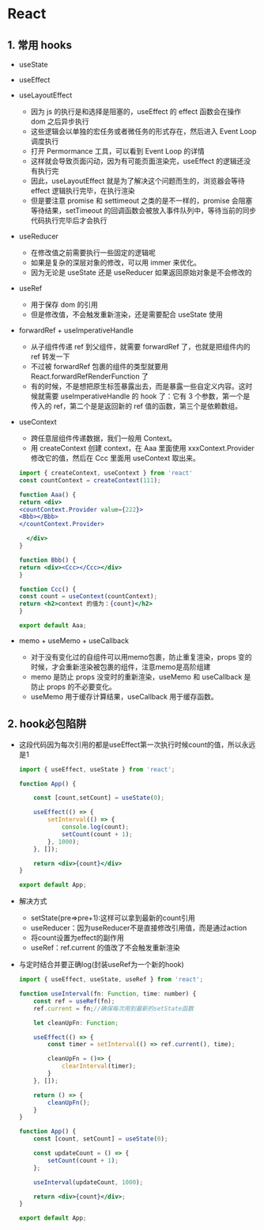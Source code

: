 # React

## 1. 常用 hooks

- useState
- useEffect
- useLayoutEffect
  - 因为 js 的执行是和选择是阻塞的，useEffect 的 effect 函数会在操作 dom 之后异步执行
  - 这些逻辑会以单独的宏任务或者微任务的形式存在，然后进入 Event Loop 调度执行
  - 打开 Permormance 工具，可以看到 Event Loop 的详情
  - 这样就会导致页面闪动，因为有可能页面渲染完，useEffect 的逻辑还没有执行完
  - 因此，useLayoutEffect 就是为了解决这个问题而生的，浏览器会等待 effect 逻辑执行完毕，在执行渲染
  - 但是要注意 promise 和 settimeout 之类的是不一样的，promise 会阻塞等待结果，setTimeout 的回调函数会被放入事件队列中，等待当前的同步代码执行完毕后才会执行
- useReducer
  - 在修改值之前需要执行一些固定的逻辑呢
  - 如果是复杂的深层对象的修改，可以用 immer 来优化。
  - 因为无论是 useState 还是 useReducer 如果返回原始对象是不会修改的
- useRef
  - 用于保存 dom 的引用
  - 但是修改值，不会触发重新渲染，还是需要配合 useState 使用
- forwardRef + useImperativeHandle
  - 从子组件传递 ref 到父组件，就需要 forwardRef 了，也就是把组件内的 ref 转发一下
  - 不过被 forwardRef 包裹的组件的类型就要用 React.forwardRefRenderFunction 了
  - 有的时候，不是想把原生标签暴露出去，而是暴露一些自定义内容。这时候就需要 useImperativeHandle 的 hook 了：它有 3 个参数，第一个是传入的 ref，第二个是是返回新的 ref 值的函数，第三个是依赖数组。
- useContext
  - 跨任意层组件传递数据，我们一般用 Context。
  - 用 createContext 创建 context，在 Aaa 里面使用 xxxContext.Provider 修改它的值，然后在 Ccc 里面用 useContext 取出来。

  ```jsx
  import { createContext, useContext } from 'react'
  const countContext = createContext(111);

  function Aaa() {
  return <div>
  <countContext.Provider value={222}>
  <Bbb></Bbb>
  </countContext.Provider>

    </div>
  }

  function Bbb() {
  return <div><Ccc></Ccc></div>
  }

  function Ccc() {
  const count = useContext(countContext);
  return <h2>context 的值为：{count}</h2>
  }

  export default Aaa;
  ```

- memo + useMemo + useCallback
  - 对于没有变化过的自组件可以用memo包裹，防止重复渲染，props 变的时候，才会重新渲染被包裹的组件，注意memo是高阶组建
  - memo 是防止 props 没变时的重新渲染，useMemo 和 useCallback 是防止 props 的不必要变化。
  - useMemo 用于缓存计算结果，useCallback 用于缓存函数。

## 2. hook必包陷阱

- 这段代码因为每次引用的都是useEffect第一次执行时候count的值，所以永远是1

  ```jsx
  import { useEffect, useState } from 'react';

  function App() {

      const [count,setCount] = useState(0);

      useEffect(() => {
          setInterval(() => {
              console.log(count);
              setCount(count + 1);
          }, 1000);
      }, []);

      return <div>{count}</div>
  }

  export default App;
  ```

- 解决方式
  - setState(pre=>pre+1):这样可以拿到最新的count引用
  - useReducer：因为useReducer不是直接修改引用值，而是通过action
  - 将count设置为effect的副作用
  - useRef：ref.current 的值改了不会触发重新渲染

- 与定时结合并要正确log(封装useRef为一个新的hook)

  ```jsx
  import { useEffect, useState, useRef } from 'react';

  function useInterval(fn: Function, time: number) {
      const ref = useRef(fn);
      ref.current = fn;//确保每次用到最新的setState函数

      let cleanUpFn: Function;

      useEffect(() => {
          const timer = setInterval(() => ref.current(), time);

          cleanUpFn = ()=> {
              clearInterval(timer);
          }
      }, []);

      return () => {
          cleanUpFn();
      }
  }

  function App() {
      const [count, setCount] = useState(0);

      const updateCount = () => {
          setCount(count + 1);
      };

      useInterval(updateCount, 1000);

      return <div>{count}</div>;
  }

  export default App;
  ```
